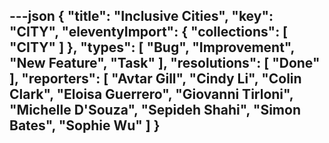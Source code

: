 ---json
{
  "title": "Inclusive Cities",
  "key": "CITY",
  "eleventyImport": {
    "collections": [
      "CITY"
    ]
  },
  "types": [
    "Bug",
    "Improvement",
    "New Feature",
    "Task"
  ],
  "resolutions": [
    "Done"
  ],
  "reporters": [
    "Avtar Gill",
    "Cindy Li",
    "Colin Clark",
    "Eloisa Guerrero",
    "Giovanni Tirloni",
    "Michelle D'Souza",
    "Sepideh Shahi",
    "Simon Bates",
    "Sophie Wu"
  ]
}
---
        